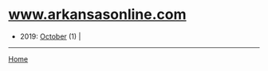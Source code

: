 # www.arkansasonline.com

  * 2019: 
      [October](./www-arkansasonline-com-2019-10.md) (1) | 

----

[Home](../)
